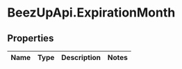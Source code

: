 # BeezUpApi.ExpirationMonth

## Properties
Name | Type | Description | Notes
------------ | ------------- | ------------- | -------------


